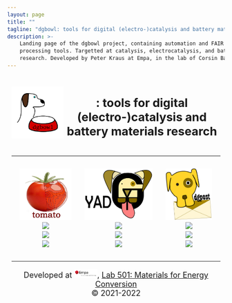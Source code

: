 ```yaml
---
layout: page
title: ""
tagline: "dgbowl: tools for digital (electro-)catalysis and battery materials research"
description: >-
    Landing page of the dgbowl project, containing automation and FAIR data post 
    processing tools. Targetted at catalysis, electrocatalysis, and battery materials
	research. Developed by Peter Kraus at Empa, in the lab of Corsin Battaglia.
---
```

<style>
    .header {grid-area: header;}
    .footer {grid-area: footer;}
    .main1  {grid-area: main1;}
    .main2  {grid-area: main2;}
    .main3  {grid-area: main3;}

    .grid-container {
        display: grid;
        grid-template-areas:
            'header header header'
            'main1 main2 main3'
            'footer footer footer';
        gap: 10px;
        padding: 10px;
    }
    
    .grid-container > div {
        text-align: center;
        font-size: 18px;
    }

</style>
<div class="grid-container">
    <div class="header">
        <div style="display: table-cell; vertical-align: middle; 
        min-width: 120px; min-height: 120px; max-width: 120px; max-height: 120px">
            <img src="images/dgbowl.png" alt="dgbowl">
        </div>
        <div style="display: table-cell; vertical-align: middle">
            <h2>: tools for digital (electro-)catalysis and battery materials research</h2>
        </div>
        <hr/>
    </div>
    <div class="main1">
        <img src="images/tomato.png" alt="tomato" height="120" width="120"/><br/>
        <a href="https://dgbowl.github.io/tomato"><img src="https://badgen.net/badge/docs/dgbowl.github.io/grey?icon=firefox"></a><br/>
        <a href="https://github.com/dgbowl/tomato"><img src="https://badgen.net/github/tag/dgbowl/tomato/?icon=github"></a><br/>
        <a href="https://pypi.org/project/tomato"><img src="https://badgen.net/pypi/v/tomato/?icon=pypi"></a><br/>
    </div>
    <div class="main2">
        <img src="images/yadg.png" alt="yadg" height="120"/><br/>
        <a href="https://dgbowl.github.io/yadg"><img src="https://badgen.net/badge/docs/dgbowl.github.io/grey?icon=firefox"></a><br/>
        <a href="https://github.com/dgbowl/yadg"><img src="https://badgen.net/github/tag/dgbowl/yadg/?icon=github"></a><br/>
        <a href="https://pypi.org/project/yadg"><img src="https://badgen.net/pypi/v/yadg/?icon=pypi"></a><br/>
    </div>
    <div class="main3">
        <img src="images/dgpost.png" alt="dgpost" height="120"/><br/>
        <a href="https://dgbowl.github.io/dgpost"><img src="https://badgen.net/badge/docs/dgbowl.github.io/grey?icon=firefox"></a><br/>
        <a href="https://github.com/dgbowl/dgpost"><img src="https://badgen.net/github/tag/dgbowl/dgpost/?icon=github"></a><br/>
        <a href="https://pypi.org/project/dgpost"><img src="https://badgen.net/pypi/v/dgpost/?icon=pypi"></a><br/>
    </div>
    <div class="footer">
        <hr/>
        <p>
            Developed at <img src="images/Empa.svg" alt="empa" height="20"/>,
            <a href="https://www.empa.ch/web/s501">Lab 501: Materials for Energy Conversion</a><br/>
            © 2021-2022
        </p>
    </div>
</div>